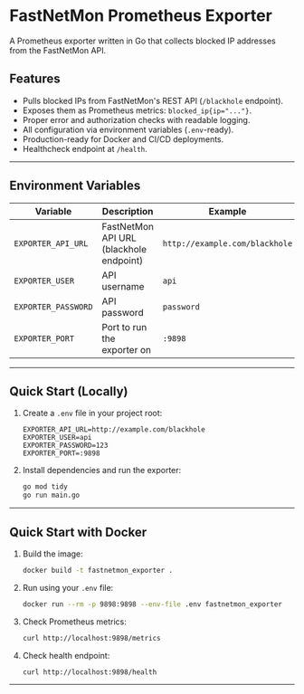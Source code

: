 # FastNetMon Prometheus Exporter

A Prometheus exporter written in Go that collects blocked IP addresses from the FastNetMon API.

## Features

- Pulls blocked IPs from FastNetMon's REST API (`/blackhole` endpoint).
- Exposes them as Prometheus metrics: `blocked_ip{ip="..."}`.
- Proper error and authorization checks with readable logging.
- All configuration via environment variables (`.env`-ready).
- Production-ready for Docker and CI/CD deployments.
- Healthcheck endpoint at `/health`.

---

## Environment Variables

| Variable             | Description                                  | Example                                   |
|----------------------|----------------------------------------------|-------------------------------------------|
| `EXPORTER_API_URL`   | FastNetMon API URL (blackhole endpoint)      | `http://example.com/blackhole`            |
| `EXPORTER_USER`      | API username                                 | `api`                                     |
| `EXPORTER_PASSWORD`  | API password                                 | `password`                                |
| `EXPORTER_PORT`      | Port to run the exporter on                  | `:9898`                                   |

---

## Quick Start (Locally)

1. Create a `.env` file in your project root:
    ```env
    EXPORTER_API_URL=http://example.com/blackhole
    EXPORTER_USER=api
    EXPORTER_PASSWORD=123
    EXPORTER_PORT=:9898
    ```
2. Install dependencies and run the exporter:
    ```sh
    go mod tidy
    go run main.go
    ```

---

## Quick Start with Docker

1. Build the image:
    ```sh
    docker build -t fastnetmon_exporter .
    ```
2. Run using your `.env` file:
    ```sh
    docker run --rm -p 9898:9898 --env-file .env fastnetmon_exporter
    ```
3. Check Prometheus metrics:
    ```sh
    curl http://localhost:9898/metrics
    ```
4. Check health endpoint:
    ```sh
    curl http://localhost:9898/health
    ```

---

